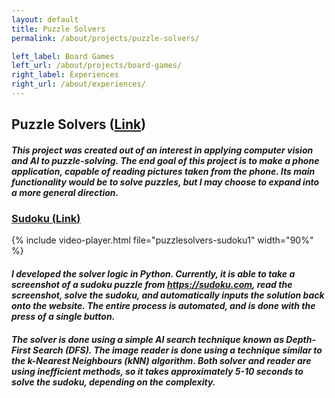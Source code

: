 ```yaml
---
layout: default
title: Puzzle Solvers
permalink: /about/projects/puzzle-solvers/

left_label: Board Games
left_url: /about/projects/board-games/
right_label: Experiences
right_url: /about/experiences/
---
```


<!-- !PAGE CONTENT! -->
<div id="page-about-projects" class="w3-main">
  <section id="puzzle-solvers" class="w3-container">
    <h2><b>Puzzle Solvers</b> (<a href="https://github.com/leeyanleryan/Puzzle-Solvers" target="_blank">Link</a>)</h2>
    <h5 style="margin-bottom:20px">
      This project was created out of an interest in applying computer vision and AI to puzzle-solving. The end goal of this project is to make a phone application, capable of reading 
      pictures taken from the phone. Its main functionality would be to solve puzzles, but I may choose to expand into a more general direction.
    </h5>
    <h3><u>Sudoku (<a href="https://github.com/leeyanleryan/Puzzle-Solvers/tree/main/Sudoku%20(Classic)" target="_blank">Link</a>)</u></h3>
    <div style="display:flex; justify-content:center; gap:10px; align-items:center;">
      {% include video-player.html file="puzzlesolvers-sudoku1" width="90%" %}
    </div>
    <h5 style="margin-bottom:20px">
      I developed the solver logic in Python. Currently, it is able to take a screenshot of a sudoku puzzle from <a href="https://sudoku.com" target="_blank">https://sudoku.com</a>,
      read the screenshot, solve the sudoku, and automatically inputs the solution back onto the website. The entire process is automated, and is done with the press
      of a single button.
    </h5>
    <h5>
      The solver is done using a simple AI search technique known as Depth-First Search (DFS). The image reader is done using a technique similar to the k-Nearest Neighbours (kNN) 
      algorithm. Both solver and reader are using inefficient methods, so it takes approximately 5-10 seconds to solve the sudoku, depending on the complexity.
    </h5>
  </section>
</div>